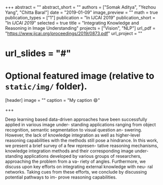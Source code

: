 +++
abstract = ""
abstract_short = ""
authors = ["Somak Aditya", "Yezhou Yang", "Chitta Baral"]
date = "2019-01-09"
image_preview = ""
math = true
publication_types = ["1"]
publication = "In IJCAI 2019"
publication_short = "In *IJCAI 2019*"
selected = true
title = "Integrating Knowledge and Reasoning in Image Understanding"
projects = ["Vision", "NLP"]
url_pdf = "https://www.ijcai.org/proceedings/2019/0873.pdf"
url_project = ""
# url_slides = "#"


# Optional featured image (relative to `static/img/` folder).
[header]
image = ""
caption = "My caption :smile:"

+++

Deep learning based data-driven approaches have been successfully applied in various image under-
standing applications ranging from object recognition, semantic segmentation to visual question an-
swering.  However, the lack of knowledge integration as well as higher-level reasoning capabilities
with  the  methods  still  pose  a  hindrance. In  this work, we present a brief survey of a few represen-
tative  reasoning  mechanisms,  knowledge  integration methods and their corresponding image under-
standing applications developed by various groups of researchers, approaching the problem from a va-
riety of angles.  Furthermore, we discuss upon key efforts on integrating external knowledge with neu-
ral networks. Taking cues from these efforts, we conclude by discussing potential pathways to im-
prove reasoning capabilities.

